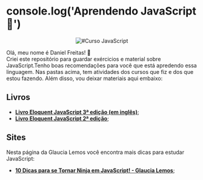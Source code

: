 # console.log('Aprendendo JavaScript :rocket:') 

<p align="center">
   <img alt="#Curso JavaScript" src="https://camo.githubusercontent.com/5e4e512a9fba4d33300fa431e2c5fb07d476d5f15194bc75dfbf3da545f73e43/68747470733a2f2f63646e2e69636f6e73636f75742e636f6d2f69636f6e2f667265652f706e672d3235362f6a6176617363726970742d323735323134382d323238343936352e706e67" /> 
</p>
 
Olá, meu nome é Daniel Freitas! :wave:  
Criei este repositório para guardar exércicios e material sobre JavaScript.Tenho boas recomendações para você que está apredendo essa linguagem. Nas pastas acima, tem atividades dos cursos que fiz e dos que estou fazendo. Além disso, vou deixar materiais aqui embaixo: 

## Livros
* **[Livro Eloquent JavaScript 3ª edição (em inglês)](https://eloquentjavascript.net/)**;
* **[Livro Eloquent JavaScript 2ª edição](https://github.com/braziljs/eloquente-javascript)**;

## Sites
Nesta página da Glaucia Lemos você encontra mais dicas para estudar JavaScript: 
* **[10 Dicas para se Tornar Ninja em JavaScript! - Glaucia Lemos](https://dev.to/azure/10-dicas-para-se-tornar-ninja-em-javascript-1775)**;





